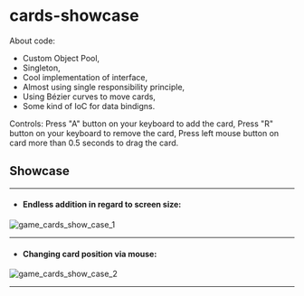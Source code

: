 # cards-showcase
About code:
- Custom Object Pool,
- Singleton,
- Cool implementation of interface,
- Almost using single responsibility principle,
- Using Bézier curves to move cards,
- Some kind of IoC for data bindigns.

Controls:
Press "A" button on your keyboard to add the card,
Press "R" button on your keyboard to remove the card,
Press left mouse button on card more than 0.5 seconds to drag the card.


## Showcase

____
- #### Endless addition in regard to screen size:
 ![game_cards_show_case_1](https://user-images.githubusercontent.com/20683443/123229257-c8b40000-d4de-11eb-98dd-7cf9c0e06f6c.gif)
____

- #### Changing card position via mouse:
 ![game_cards_show_case_2](https://user-images.githubusercontent.com/20683443/123229372-e719fb80-d4de-11eb-81fc-423a3885b68f.gif)
____
